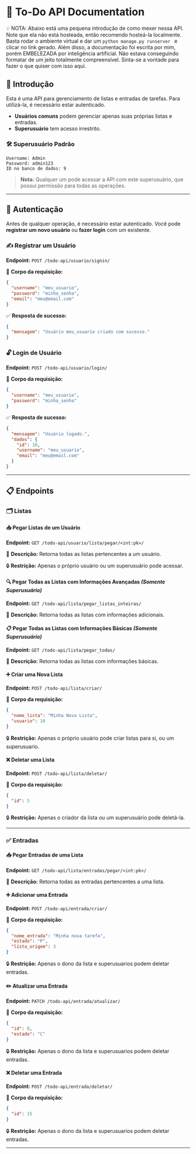 # 📌 To-Do API Documentation

💡 NOTA: Abaixo está uma pequena introdução de como mexer nessa API. Note que ela não está hosteada, então recomendo hosteá-la localmente. Basta rodar o ambiente virtual e dar um ```python manage.py runserver ``` e clicar no link gerado.
Além disso, a documentação foi escrita por mim, porém EMBELEZADA por inteligência artificial. Não estava conseguindo formatar de um jeito totalmente compreensível. Sinta-se a vontade para fazer o que quiser com isso aqui.

## 📖 Introdução

Esta é uma API para gerenciamento de listas e entradas de tarefas. Para utilizá-la, é necessário estar autenticado.

- **Usuários comuns** podem gerenciar apenas suas próprias listas e entradas.
- **Superusuário** tem acesso irrestrito.

### 🛠 Superusuário Padrão

```plaintext
Username: Admin
Password: admin123
ID no banco de dados: 9
```

> **Nota:** Qualquer um pode acessar a API com este superusuário, que possui permissão para todas as operações.

---

## 🔑 Autenticação

Antes de qualquer operação, é necessário estar autenticado. Você pode **registrar um novo usuário** ou **fazer login** com um existente.

### ✍️ Registrar um Usuário

**Endpoint:** `POST /todo-api/usuario/signin/`

📩 **Corpo da requisição:**
```json
{
  "username": "meu_usuario",
  "password": "minha_senha",
  "email": "meu@email.com"
}
```
✅ **Resposta de sucesso:**
```json
{
  "mensagem": "Usuário meu_usuario criado com sucesso."
}
```

### 🔓 Login de Usuário

**Endpoint:** `POST /todo-api/usuario/login/`

📩 **Corpo da requisição:**
```json
{
  "username": "meu_usuario",
  "password": "minha_senha"
}
```
✅ **Resposta de sucesso:**
```json
{
  "mensagem": "Usuário logado.",
  "dados": {
    "id": 10,
    "username": "meu_usuario",
    "email": "meu@email.com"
  }
}
```

---

## 📋 Endpoints

### 🗂 Listas

#### 📥 Pegar Listas de um Usuário
**Endpoint:** `GET /todo-api/usuario/lista/pegar/<int:pk>/`

📌 **Descrição:** Retorna todas as listas pertencentes a um usuário.

🔒 **Restrição:** Apenas o próprio usuário ou um superusuário pode acessar.

#### 🔍 Pegar Todas as Listas com Informações Avançadas *(Somente Superusuário)*
**Endpoint:** `GET /todo-api/lista/pegar_listas_inteiras/`

📌 **Descrição:** Retorna todas as listas com informações adicionais.

#### 📋 Pegar Todas as Listas com Informações Básicas *(Somente Superusuário)*
**Endpoint:** `GET /todo-api/lista/pegar_todas/`

📌 **Descrição:** Retorna todas as listas com informações básicas.

#### ➕ Criar uma Nova Lista
**Endpoint:** `POST /todo-api/lista/criar/`

📩 **Corpo da requisição:**
```json
{
  "nome_lista": "Minha Nova Lista",
  "usuario": 10
}
```
🔒 **Restrição:** Apenas o próprio usuário pode criar listas para si, ou um superusuario.

#### ❌ Deletar uma Lista
**Endpoint:** `POST /todo-api/lista/deletar/`

📩 **Corpo da requisição:**
```json
{
  "id": 5
}
```
🔒 **Restrição:** Apenas o criador da lista ou um superusuário pode deletá-la.

---

### ✅ Entradas

#### 📥 Pegar Entradas de uma Lista
**Endpoint:** `GET /todo-api/lista/entradas/pegar/<int:pk>/`

📌 **Descrição:** Retorna todas as entradas pertencentes a uma lista.

#### ➕ Adicionar uma Entrada
**Endpoint:** `POST /todo-api/entrada/criar/`

📩 **Corpo da requisição:**
```json
{
  "nome_entrada": "Minha nova tarefa",
  "estado": "P",
  "lista_origem": 3
}
```
🔒 **Restrição:** Apenas o dono da lista e superusuarios podem deletar entradas.

#### ✏️ Atualizar uma Entrada
**Endpoint:** `PATCH /todo-api/entrada/atualizar/`

📩 **Corpo da requisição:**
```json
{
  "id": 8,
  "estado": "C"
}
```
🔒 **Restrição:** Apenas o dono da lista e superusuarios podem deletar entradas.

#### ❌ Deletar uma Entrada
**Endpoint:** `POST /todo-api/entrada/deletar/`

📩 **Corpo da requisição:**
```json
{
  "id": 15
}
```
🔒 **Restrição:** Apenas o dono da lista e superusuarios podem deletar entradas.

---


